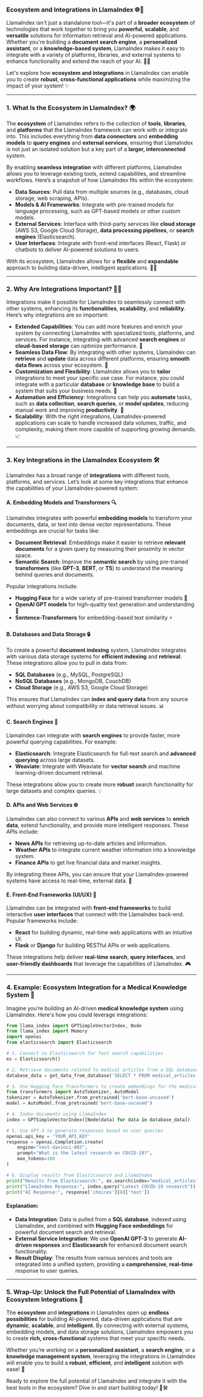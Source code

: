 ### **Ecosystem and Integrations in LlamaIndex 🌐🔌**

LlamaIndex isn't just a standalone tool—it's part of a **broader ecosystem** of technologies that work together to bring you **powerful**, **scalable**, and **versatile** solutions for information retrieval and AI-powered applications. Whether you're building a **document search engine**, a **personalized assistant**, or a **knowledge-based system**, LlamaIndex makes it easy to integrate with a variety of platforms, libraries, and external systems to enhance functionality and extend the reach of your AI. 🌱🚀

Let's explore how **ecosystem and integrations** in LlamaIndex can enable you to create **robust**, **cross-functional applications** while maximizing the impact of your system! ✨

---

### 1. **What Is the Ecosystem in LlamaIndex? 🌍**

The **ecosystem** of LlamaIndex refers to the collection of **tools**, **libraries**, and **platforms** that the LlamaIndex framework can work with or integrate into. This includes everything from **data connectors** and **embedding models** to **query engines** and **external services**, ensuring that LlamaIndex is not just an isolated solution but a key part of a **larger, interconnected** system.

By enabling **seamless integration** with different platforms, LlamaIndex allows you to leverage existing tools, extend capabilities, and streamline workflows. Here’s a snapshot of how LlamaIndex fits within the ecosystem:

- **Data Sources**: Pull data from multiple sources (e.g., databases, cloud storage, web scraping, APIs).
- **Models & AI Frameworks**: Integrate with pre-trained models for language processing, such as GPT-based models or other custom models.
- **External Services**: Interface with third-party services like **cloud storage** (AWS S3, Google Cloud Storage), **data processing pipelines**, or **search engines** (Elasticsearch).
- **User Interfaces**: Integrate with front-end interfaces (React, Flask) or chatbots to deliver AI-powered solutions to users.

With its ecosystem, LlamaIndex allows for a **flexible** and **expandable** approach to building data-driven, intelligent applications. 🔗🌐

---

### 2. **Why Are Integrations Important? 🤖💡**

Integrations make it possible for LlamaIndex to seamlessly connect with other systems, enhancing its **functionalities**, **scalability**, and **reliability**. Here’s why integrations are so important:

- **Extended Capabilities**: You can add more features and enrich your system by connecting LlamaIndex with specialized tools, platforms, and services. For instance, integrating with advanced **search engines** or **cloud-based storage** can optimize performance. 💨
- **Seamless Data Flow**: By integrating with other systems, LlamaIndex can **retrieve** and **update** data across different platforms, ensuring **smooth data flows** across your ecosystem. 🌊
- **Customization and Flexibility**: LlamaIndex allows you to **tailor** integrations to meet your specific use case. For instance, you could integrate with a particular **database** or **knowledge base** to build a system that suits your business needs. 🎨
- **Automation and Efficiency**: Integrations can help you **automate** tasks, such as **data collection**, **search queries**, or **model updates**, reducing manual work and improving **productivity**. 🔄
- **Scalability**: With the right integrations, LlamaIndex-powered applications can scale to handle increased data volumes, traffic, and complexity, making them more capable of supporting growing demands. 📈

---

### 3. **Key Integrations in the LlamaIndex Ecosystem 🛠️**

LlamaIndex has a broad range of **integrations** with different tools, platforms, and services. Let’s look at some key integrations that enhance the capabilities of your LlamaIndex-powered system:

#### **A. Embedding Models and Transformers 🔍**

LlamaIndex integrates with powerful **embedding models** to transform your documents, data, or text into dense vector representations. These embeddings are crucial for tasks like:

- **Document Retrieval**: Embeddings make it easier to retrieve **relevant documents** for a given query by measuring their proximity in vector space.
- **Semantic Search**: Improve the **semantic search** by using pre-trained **transformers** (like **GPT-3**, **BERT**, or **T5**) to understand the meaning behind queries and documents.
  
Popular integrations include:

- **Hugging Face** for a wide variety of pre-trained transformer models 🤗
- **OpenAI GPT models** for high-quality text generation and understanding 🤖
- **Sentence-Transformers** for embedding-based text similarity ⚡

#### **B. Databases and Data Storage 🔒**

To create a powerful **document indexing** system, LlamaIndex integrates with various data storage systems for **efficient indexing** and **retrieval**. These integrations allow you to pull in data from:

- **SQL Databases** (e.g., MySQL, PostgreSQL)
- **NoSQL Databases** (e.g., MongoDB, CouchDB)
- **Cloud Storage** (e.g., AWS S3, Google Cloud Storage)

This ensures that LlamaIndex can **index and query data** from any source without worrying about compatibility or data retrieval issues. 📊

#### **C. Search Engines 🔎**

LlamaIndex can integrate with **search engines** to provide faster, more powerful querying capabilities. For example:

- **Elasticsearch**: Integrate Elasticsearch for full-text search and **advanced querying** across large datasets.
- **Weaviate**: Integrate with Weaviate for **vector search** and machine learning-driven document retrieval.

These integrations allow you to create more **robust** search functionality for large datasets and complex queries. 💡

#### **D. APIs and Web Services 🌐**

LlamaIndex can also connect to various **APIs** and **web services** to **enrich data**, extend functionality, and provide more intelligent responses. These APIs include:

- **News APIs** for retrieving up-to-date articles and information.
- **Weather APIs** to integrate current weather information into a knowledge system.
- **Finance APIs** to get live financial data and market insights.

By integrating these APIs, you can ensure that your LlamaIndex-powered systems have access to real-time, external data. 🧩

#### **E. Front-End Frameworks (UI/UX) 🎨**

LlamaIndex can be integrated with **front-end frameworks** to build interactive **user interfaces** that connect with the LlamaIndex back-end. Popular frameworks include:

- **React** for building dynamic, real-time web applications with an intuitive UI.
- **Flask** or **Django** for building RESTful APIs or web applications.

These integrations help deliver **real-time search**, **query interfaces**, and **user-friendly dashboards** that leverage the capabilities of LlamaIndex. 🎮

---

### 4. **Example: Ecosystem Integration for a Medical Knowledge System 💉**

Imagine you’re building an AI-driven **medical knowledge system** using LlamaIndex. Here's how you could leverage integrations:

```python
from llama_index import GPTSimpleVectorIndex, Node
from llama_index import Memory
import openai
from elasticsearch import Elasticsearch

# 1. Connect to Elasticsearch for fast search capabilities
es = Elasticsearch()

# 2. Retrieve documents related to medical articles from a SQL database
database_data = get_data_from_database('SELECT * FROM medical_articles')

# 3. Use Hugging Face Transformers to create embeddings for the medical documents
from transformers import AutoTokenizer, AutoModel
tokenizer = AutoTokenizer.from_pretrained('bert-base-uncased')
model = AutoModel.from_pretrained('bert-base-uncased')

# 4. Index documents using LlamaIndex
index = GPTSimpleVectorIndex([Node(data) for data in database_data])

# 5. Use GPT-3 to generate responses based on user queries
openai.api_key = 'YOUR_API_KEY'
response = openai.Completion.create(
    engine="text-davinci-003",
    prompt="What is the latest research on COVID-19?",
    max_tokens=100
)

# 6. Display results from Elasticsearch and LlamaIndex
print("Results from Elasticsearch:", es.search(index="medical_articles", body={"query": {"match": {"content": "COVID-19"}}}))
print("LlamaIndex Response:", index.query("Latest COVID-19 research"))
print("AI Response:", response['choices'][0]['text'])
```

#### **Explanation**:
- **Data Integration**: Data is pulled from a **SQL database**, indexed using LlamaIndex, and combined with **Hugging Face embeddings** for powerful document search and retrieval.
- **External Service Integration**: We use **OpenAI GPT-3** to generate **AI-driven responses** and **Elasticsearch** for enhanced document search functionality.
- **Result Display**: The results from various services and tools are integrated into a unified system, providing a **comprehensive**, **real-time** response to user queries.

---

### 5. **Wrap-Up: Unlock the Full Potential of LlamaIndex with Ecosystem Integrations 🚀**

The **ecosystem** and **integrations** in LlamaIndex open up **endless possibilities** for building AI-powered, data-driven applications that are **dynamic**, **scalable**, and **intelligent**. By connecting with external systems, embedding models, and data storage solutions, LlamaIndex empowers you to create **rich, cross-functional** systems that meet your specific needs.

Whether you’re working on a **personalized assistant**, a **search engine**, or a **knowledge management system**, leveraging the integrations in LlamaIndex will enable you to build a **robust**, **efficient**, and **intelligent** solution with ease! 🌟

Ready to explore the full potential of LlamaIndex and integrate it with the best tools in the ecosystem? Dive in and start building today! 🔌🛠️